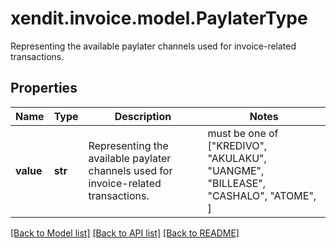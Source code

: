 # xendit.invoice.model.PaylaterType

Representing the available paylater channels used for invoice-related transactions.

## Properties
Name | Type | Description | Notes
------------ | ------------- | ------------- | -------------
**value** | **str** | Representing the available paylater channels used for invoice-related transactions. |  must be one of ["KREDIVO", "AKULAKU", "UANGME", "BILLEASE", "CASHALO", "ATOME", ]

[[Back to Model list]](../README.md#documentation-for-models) [[Back to API list]](../README.md#documentation-for-api-endpoints) [[Back to README]](../README.md)


